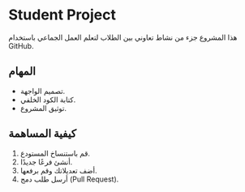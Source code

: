 # Student Project
هذا المشروع جزء من نشاط تعاوني بين الطلاب لتعلم العمل الجماعي باستخدام GitHub.

## المهام
- تصميم الواجهة.
- كتابة الكود الخلفي.
- توثيق المشروع.

## كيفية المساهمة
1. قم باستنساخ المستودع.
2. أنشئ فرعًا جديدًا.
3. أضف تعديلاتك وقم برفعها.
4. أرسل طلب دمج (Pull Request).
